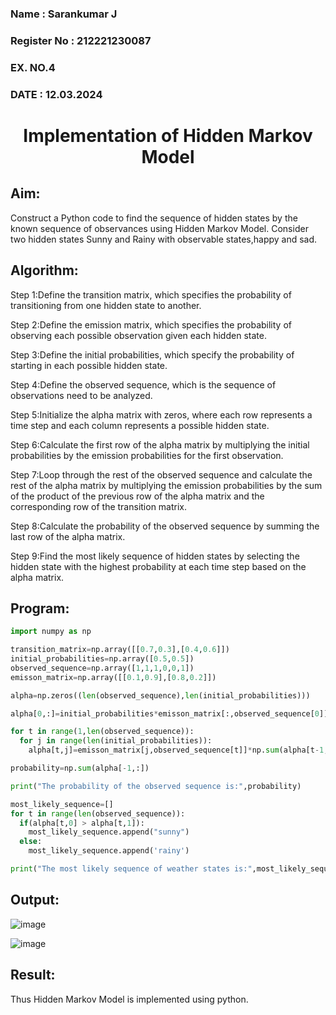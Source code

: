 <H3>Name : Sarankumar J</H3>
<H3>Register No : 212221230087</H3>
<H3>EX. NO.4</H3>
<H3>DATE : 12.03.2024</H3>
<H1 ALIGN =CENTER> Implementation of Hidden Markov Model</H1>

## Aim: 
Construct a Python code to find the sequence of hidden states by the known sequence of observances using Hidden Markov Model. Consider two hidden states Sunny and Rainy with observable states,happy and sad.

## Algorithm:

Step 1:Define the transition matrix, which specifies the probability of transitioning from  one hidden state to another.<br>

Step 2:Define the emission matrix, which specifies the probability of observing each possible observation given each hidden state.<br>

Step 3:Define the initial probabilities, which specify the probability of starting in each possible hidden state.<br>

Step 4:Define the observed sequence, which is the sequence of observations need to  be analyzed.<br>

Step 5:Initialize the alpha matrix with zeros, where each row represents a time step and each column represents a possible hidden state.<br>

Step 6:Calculate the first row of the alpha matrix by multiplying the initial  probabilities by the emission probabilities for the first observation.<br>

Step 7:Loop through the rest of the observed sequence and calculate the rest of the alpha matrix by multiplying the emission probabilities by the sum of the product of 
       the previous row of the alpha matrix and the corresponding row of the transition matrix.<br>
       
Step 8:Calculate the probability of the observed sequence by summing the last row of the alpha matrix.<br>

Step 9:Find the most likely sequence of hidden states by selecting the hidden state with the highest probability at each time step based on the alpha matrix.<br>


## Program:
```py
import numpy as np

transition_matrix=np.array([[0.7,0.3],[0.4,0.6]])
initial_probabilities=np.array([0.5,0.5])
observed_sequence=np.array([1,1,1,0,0,1])
emisson_matrix=np.array([[0.1,0.9],[0.8,0.2]])

alpha=np.zeros((len(observed_sequence),len(initial_probabilities)))

alpha[0,:]=initial_probabilities*emisson_matrix[:,observed_sequence[0]]

for t in range(1,len(observed_sequence)):
  for j in range(len(initial_probabilities)):
    alpha[t,j]=emisson_matrix[j,observed_sequence[t]]*np.sum(alpha[t-1,:]*transition_matrix[:,j])

probability=np.sum(alpha[-1,:])

print("The probability of the observed sequence is:",probability)

most_likely_sequence=[]
for t in range(len(observed_sequence)):
  if(alpha[t,0] > alpha[t,1]):
    most_likely_sequence.append("sunny")
  else:
    most_likely_sequence.append('rainy')

print("The most likely sequence of weather states is:",most_likely_sequence),
```

## Output:

![image](https://github.com/SarankumarJ/Ex-4--AAI/assets/94778101/a55dde99-d543-495a-a7a5-61d52cfeddba)

![image](https://github.com/SarankumarJ/Ex-4--AAI/assets/94778101/623dc397-3bb4-4d76-b65a-784f2ddaca59)


## Result:
Thus Hidden Markov Model is implemented using python.

